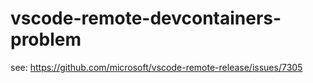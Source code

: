
# vscode-remote-devcontainers-problem

see: https://github.com/microsoft/vscode-remote-release/issues/7305